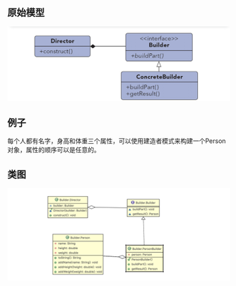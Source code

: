 ## 原始模型
![hh](https://github.com/ICDI0906/Design-Pattern/blob/master/src/Builder/img/origin.png)
## 例子
每个人都有名字，身高和体重三个属性，可以使用建造者模式来构建一个Person对象，属性的顺序可以是任意的。
## 类图
![hh](https://github.com/ICDI0906/Design-Pattern/blob/master/src/Builder/img/example.png)
